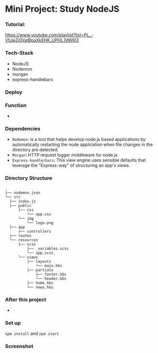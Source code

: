 # Mini Project: Study NodeJS

### Tutorial:

https://www.youtube.com/playlist?list=PL_-VfJajZj0VatBpaXkEHK_UPHL7dW6I3

### Tech-Stack

- NodeJS
- Nodemon
- morgan
- express-handlebars

### Deploy

### Function

-

### Dependencies

- `Nodemon`: is a tool that helps develop node.js based applications by automatically restarting the node application when file changes in the directory are detected.
- `Morgan`: HTTP request logger middleware for node.js
- `Express-handlerbars`: This view engine uses sensible defaults that leverage the "Express-way" of structuring an app's views.

### Directory Structure

```
.
├── nodemon.json
└── src
  ├── index.js
  ├── public
      ├── css
          └── app.css
      └── img
          └── logo.png
  ├── app
      ├── controllers
  ├── routes
  └── resources
      ├── scss
          ├── _variables.scss
          └── app.scss
      └── views
          ├── layouts
              └── main.hbs
          ├── partials
              ├── footer.hbs
              └── header.hbs
          ├── home.hbs
          └── news.hbs

```

### After this project

-

### Set up

`npm install` and `npm start`

### Screenshot
